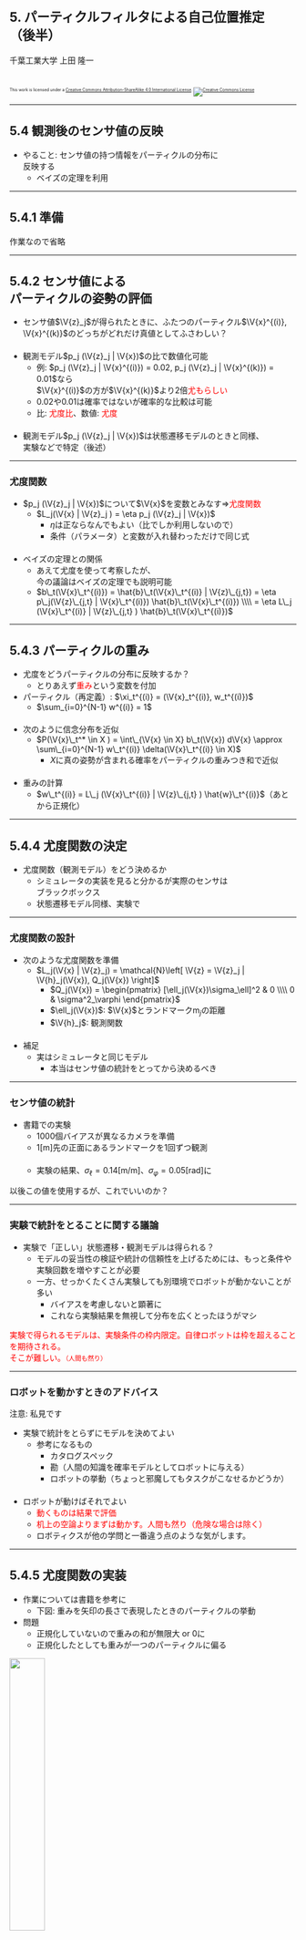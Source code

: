 $\newcommand{\V}[1]{\boldsymbol{#1}}$

# <span style="font-size:80%">5. パーティクルフィルタによる自己位置推定<br />（後半）</span>

千葉工業大学 上田 隆一

<br />

<p style="font-size:50%">
This work is licensed under a <a rel="license" href="http://creativecommons.org/licenses/by-sa/4.0/">Creative Commons Attribution-ShareAlike 4.0 International License</a>.
<a rel="license" href="http://creativecommons.org/licenses/by-sa/4.0/">
<img alt="Creative Commons License" style="border-width:0" src="https://i.creativecommons.org/l/by-sa/4.0/88x31.png" /></a>
</p>

---

## 5.4 観測後のセンサ値の反映

* やること: センサ値の持つ情報をパーティクルの分布に<br />反映する
    * ベイズの定理を利用

---

## 5.4.1 準備 

作業なので省略

---

## 5.4.2 センサ値による<br />パーティクルの姿勢の評価

* センサ値$\V{z}_j$が得られたときに、ふたつのパーティクル$\V{x}^{(i)}, \V{x}^{(k)}$のどっちがどれだけ真値としてふさわしい？<br />　
* 観測モデル$p_j (\V{z}_j | \V{x})$の比で数値化可能
    * 例: $p_j (\V{z}_j | \V{x}^{(i)}) = 0.02, p_j (\V{z}_j | \V{x}^{(k)}) = 0.01$なら<br />$\V{x}^{(i)}$の方が$\V{x}^{(k)}$より2倍<span style="color:red">尤もらしい</span>
    * $0.02$や$0.01$は確率ではないが確率的な比較は可能
    * 比: <span style="color:red">尤度比</span>、数値: <span style="color:red">尤度</span><br />　
* 観測モデル$p_j (\V{z}_j | \V{x})$は状態遷移モデルのときと同様、<br />実験などで特定（後述）


---

### 尤度関数

* $p_j (\V{z}_j | \V{x})$について$\V{x}$を変数とみなす$\Longrightarrow$<span style="color:red">尤度関数</span><br />
    * $L_j(\V{x} | \V{z}_j ) = \eta p_j (\V{z}_j | \V{x})$
        * $\eta$は正ならなんでもよい（比でしか利用しないので）
        * 条件（パラメータ）と変数が入れ替わっただけで同じ式<br />　
* ベイズの定理との関係
    * あえて尤度を使って考察したが、<br />今の議論はベイズの定理でも説明可能
    * $b\_t(\V{x}\_t^{(i)}) = \hat{b}\_t(\V{x}\_t^{(i)} | \V{z}\_{j,t}) = \eta p\_j(\V{z}\_{j,t} | \V{x}\_t^{(i)}) \hat{b}\_t(\V{x}\_t^{(i)}) \\\\ = \eta L\_j (\V{x}\_t^{(i)} | \V{z}\_{j,t} ) \hat{b}\_t(\V{x}\_t^{(i)})$



---

## 5.4.3 パーティクルの重み

* 尤度をどうパーティクルの分布に反映するか？
    * とりあえず<span style="color:red">重み</span>という変数を付加
* パーティクル（再定義）: $\xi_t^{(i)} = (\V{x}_t^{(i)}, w_t^{(i)})$
    * $\sum_{i=0}^{N-1} w^{(i)} = 1$<br />　
* 次のように信念分布を近似
    * $P(\V{x}\_t^* \in X ) = \int\_{\V{x} \in X} b\_t(\V{x}) d\V{x} \approx \sum\_{i=0}^{N-1} w\_t^{(i)} \delta(\V{x}\_t^{(i)} \in X)$
        * $X$に真の姿勢が含まれる確率をパーティクルの重みつき和で近似<br />　
* 重みの計算
    * $w\_t^{(i)} = L\_j (\V{x}\_t^{(i)} | \V{z}\_{j,t} ) \hat{w}\_t^{(i)}$（あとから正規化）

---

## 5.4.4 尤度関数の決定

* 尤度関数（観測モデル）をどう決めるか
    * シミュレータの実装を見ると分かるが実際のセンサは<br />ブラックボックス
    * 状態遷移モデル同様、実験で

---

### 尤度関数の設計

* 次のような尤度関数を準備
    * $L_j(\V{x} | \V{z}_j) = \mathcal{N}\left[ \V{z} = \V{z}_j | \V{h}_j(\V{x}), Q_j(\V{x}) \right]$
        * $Q_j(\V{x}) = \begin{pmatrix} [\ell_j(\V{x})\sigma_\ell]^2 & 0 \\\\ 0 & \sigma^2_\varphi \end{pmatrix}$
        * $\ell_j(\V{x})$: $\V{x}$とランドマーク$\text{m}_j$の距離
        * $\V{h}_j$: 観測関数<br />　
* 補足
    * 実はシミュレータと同じモデル
        * 本当はセンサ値の統計をとってから決めるべき

---

### センサ値の統計

* 書籍での実験
    * 1000個バイアスが異なるカメラを準備
    * 1[m]先の正面にあるランドマークを1回ずつ観測<br />　
    * 実験の結果、$\sigma_\ell= 0.14$[m/m]、$\sigma_\varphi = 0.05$[rad]に


以後この値を使用するが、これでいいのか？

---

### 実験で統計をとることに関する議論

* 実験で「正しい」状態遷移・観測モデルは得られる？
    * モデルの妥当性の検証や統計の信頼性を上げるためには、もっと条件や実験回数を増やすことが必要
    * 一方、せっかくたくさん実験しても別環境でロボットが動かないことが多い
        * バイアスを考慮しないと顕著に
        * これなら実験結果を無視して分布を広くとったほうがマシ

<span style="color:red">実験で得られるモデルは、実験条件の枠内限定。自律ロボットは枠を超えることを期待される。<br />そこが難しい。<span style="font-size:80%">（人間も然り）</span></span>

---

### ロボットを動かすときのアドバイス

注意: 私見です

* 実験で統計をとらずにモデルを決めてよい
    * 参考になるもの
        * カタログスペック
        * 勘（人間の知識を確率モデルとしてロボットに与える）
        * ロボットの挙動（ちょっと邪魔してもタスクがこなせるかどうか）<br />　
* ロボットが動けばそれでよい
   * <span style="color:red">動くものは結果で評価</span>
   * <span style="color:red">机上の空論よりまずは動かす。人間も然り（危険な場合は除く）</span>
   * ロボティクスが他の学問と一番違う点のような気がします。


---

## 5.4.5 尤度関数の実装

* 作業については書籍を参考に
    * 下図: 重みを矢印の長さで表現したときのパーティクルの挙動
* 問題
    * 正規化していないので重みの和が無限大 or 0に
    * 正規化したとしても重みが一つのパーティクルに偏る

<img width="35%" src="./figs/mcl_sensor_update.gif" />

---

## 5.5 リサンプリング

* 重みの偏りの解決
* やること
    * 重みの大きいパーティクルを複数に分割
    * 一方で、パーティクルの数を一定に保つ<br />　
* 「リサンプリング」という方法で実装
    * サンプリング: アンケートなどをとるときに母集団から<br />標本を選ぶこと
    * リサンプリング: サンプリングされた標本から、<br />標本を使ってもう一度サンプリング<br />
（ややこしいので具体例で説明）

---

## 5.5.1 単純なリサンプリングの<br />実装

* 次のようなリサンプリングのアルゴリズムを考える
    1. パーティクルから一つパーティクルを選ぶ
        * 選ばれる確率 $\propto $重み
    2. 選んだパーティクルのコピーを作成
        * コピーの重みは$1/N$に
    3. 1, 2を$N$回反復。$N$個のコピーを新たなパーティクルの集合に

<img width="50%" src="./figs/resampling.jpg" />

---

### リサンプリングの効果

* 重みの小さいパーティクル<br />$\Longrightarrow$選ばれにくく消失
* 重みの大きいパーティクル<br />$\Longrightarrow$何度も選ばれる
    * 重みは発散せずに抑えられる<br />　
* 効果
    * 重みが偏らず推定が安定
    * 高確率の領域にパーティクルを集中
    * （低確率の部分は打ち切られる）

<img width="38%" src="./figs/mcl_simple_resampling.gif" />

---

### 単純なリサンプリングの問題点

* コピーを作るときの計算量が$O(\log N)$
    * 全体で$O(N \log N)$<br />
$\Longrightarrow$2倍速い計算機を買ってきても<br />パーティクルの数を2倍にできない<br />　
* パーティクルの選び方が偏る
    * 例: 重み$0.2$のパーティクル5個から5個選ぶ場合<br />
$\Longrightarrow$それぞれが1個ずつきれいに選ばれる確率は低い

---

## 5.5.2 系統サンプリングによる<br />リサンプリングの実装

* 方法
    * パーティクルの重みを積み上げたリストを作成
    * $1/N$ずつリストを進んでパーティクルを選んで$N$個コピーを作成
        * 最初の位置だけ乱数で選ぶ
    * コピーの重みを$1/N$にして新たなパーティクルの集合とする

<img width="80%" src="./figs/systematic_sampling.jpg" />

---

### 系統サンプリングの効果

* 左: 単純なリサンプリング
    * 何も観測していないのにパーティクルが複数のクラスタに分離
        * 理由: 重みが同じでも選ばれないパーティクルが発生
* 右: 系統サンプリングによるリサンプリング
    * 全パーティクルの重みが同じなら全て選ばれる


<img width="38%" src="./figs/mcl_simple_resampling.gif" />&nbsp;&nbsp;
<img width="38%" src="./figs/mcl_sys_resampling.gif" />

---

## 5.6 出力の実装

* 推定結果として、センサ値の反映直後で重みが最大の<br />パーティクルの姿勢を返すコードを書く作業
    * あくまで便宜的なもの
    * 本当はパーティクルの分布（信念分布）自体が推定結果<br />　
* 他にパーティクルの姿勢の平均値を返す方法もある
    * 分布が二つ以上の集団に分かれていると不適切な結果を返す

結局、分布から姿勢を一つ決めることはできない<br />$\Longrightarrow$12章のPOMDPでこのテーマを扱う

---

## 5.7 まとめ

* ベイズフィルタを導出<br />　
* MCLというアルゴリズムでベイズフィルタを実装
    * サンプリングに関するアルゴリズムを駆使<br />　
* 「正しい状態遷移モデル、観測モデル」に対する考察
    * 動かしたい環境でロボットが動くモデルが良いモデル
    * 実験室でチューニングの果てに得た精度には意義があまりないので論文を読むときに注意
